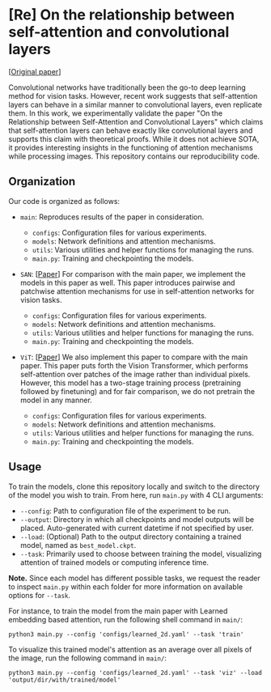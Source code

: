 # [Re] On the relationship between self-attention and convolutional layers
\[[Original paper](https://arxiv.org/pdf/1911.03584.pdf)\]

Convolutional networks have traditionally been the go-to deep learning method for vision tasks. However, recent work suggests that self-attention layers can behave in a similar manner to convolutional layers, even replicate them. In this work, we experimentally validate the paper "On the Relationship between Self-Attention and Convolutional Layers" which claims that self-attention layers can behave exactly like convolutional layers and supports this claim with theoretical proofs. While it does not achieve SOTA, it provides interesting insights in the functioning of attention mechanisms while processing images. This repository contains our reproducibility code. 

## Organization
Our code is organized as follows:
  - `main`: Reproduces results of the paper in consideration. 
    - `configs`: Configuration files for various experiments.
    - `models`: Network definitions and attention mechanisms.
    - `utils`: Various utilities and helper functions for managing the runs.
    - `main.py`: Training and checkpointing the models.


  - `SAN`: \[[Paper](https://arxiv.org/pdf/2004.13621.pdf)\] For comparison with the main paper, we implement the models in this paper as well. This paper introduces pairwise and patchwise attention mechanisms for use in self-attention networks for vision tasks.
    - `configs`: Configuration files for various experiments.
    - `models`: Network definitions and attention mechanisms.
    - `utils`: Various utilities and helper functions for managing the runs.
    - `main.py`: Training and checkpointing the models.


  - `ViT`: \[[Paper](https://arxiv.org/pdf/2010.11929.pdf)\] We also implement this paper to compare with the main paper. This paper puts forth the Vision Transformer, which performs self-attention over patches of the image rather than individual pixels. However, this model has a two-stage training process (pretraining followed by finetuning) and for fair comparison, we do not pretrain the model in any manner.  
    - `configs`: Configuration files for various experiments.
    - `models`: Network definitions and attention mechanisms.
    - `utils`: Various utilities and helper functions for managing the runs.
    - `main.py`: Training and checkpointing the models.

## Usage
To train the models, clone this repository locally and switch to the directory of the model you wish to train. From here, run `main.py` with 4 CLI arguments:

  - `--config`: Path to configuration file of the experiment to be run.
  - `--output`: Directory in which all checkpoints and model outputs will be placed. Auto-generated with current datetime if not specified by user.
  - `--load`: (Optional) Path to the output directory containing a trained model, named as `best_model.ckpt`.
  - `--task`: Primarily used to choose between training the model, visualizing attention of trained models or computing inference time.
  
**Note.** Since each model has different possible tasks, we request the reader to inspect `main.py` within each folder for more information on available options for `--task`.
  
For instance, to train the model from the main paper with Learned embedding based attention, run the following shell command in `main/`:

```
python3 main.py --config 'configs/learned_2d.yaml' --task 'train'
```

To visualize this trained model's attention as an average over all pixels of the image, run the following command in `main/`:

```
python3 main.py --config 'configs/learned_2d.yaml' --task 'viz' --load 'output/dir/with/trained/model'
```
